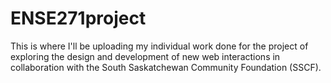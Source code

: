 # ENSE271project

This is where I'll be uploading my individual work done for the project of exploring the design and development of new web interactions in collaboration with the South Saskatchewan Community Foundation (SSCF).
